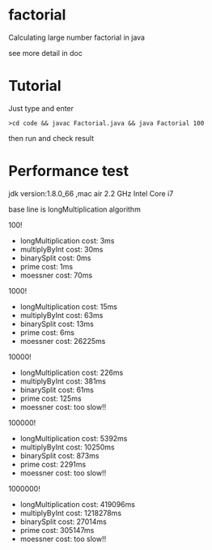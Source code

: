 # factorial
Calculating large number factorial in java  

see more detail in doc

# Tutorial

Just type and enter

`>cd code && javac Factorial.java && java Factorial 100`

then run and check result 
# Performance test

jdk version:1.8.0_66 ,mac air 2.2 GHz Intel Core i7

base line is longMultiplication algorithm

100! 
+ longMultiplication cost: 3ms
+ multiplyByInt cost: 30ms
+ binarySplit cost: 0ms
+ prime cost: 1ms
+ moessner cost: 70ms

1000! 
+ longMultiplication cost: 15ms
+ multiplyByInt cost: 63ms
+ binarySplit cost: 13ms
+ prime cost: 6ms
+ moessner cost: 26225ms

10000! 
+ longMultiplication cost: 226ms
+ multiplyByInt cost: 381ms
+ binarySplit cost: 61ms
+ prime cost: 125ms
+ moessner cost: too slow!!

100000! 
+ longMultiplication cost: 5392ms
+ multiplyByInt cost: 10250ms
+ binarySplit cost: 873ms
+ prime cost: 2291ms
+ moessner cost: too slow!!

1000000! 
+ longMultiplication cost: 419096ms
+ multiplyByInt cost: 1218278ms
+ binarySplit cost: 27014ms
+ prime cost: 305147ms
+ moessner cost: too slow!!